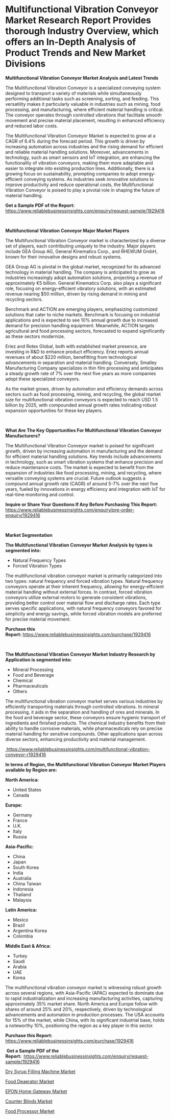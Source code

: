 <p><h1>Multifunctional Vibration Conveyor Market Research Report Provides thorough Industry Overview, which offers an In-Depth Analysis of Product Trends and New Market Divisions</h1></p><p><strong>Multifunctional Vibration Conveyor Market Analysis and Latest Trends</strong></p>
<p><p>The Multifunctional Vibration Conveyor is a specialized conveying system designed to transport a variety of materials while simultaneously performing additional tasks such as screening, sorting, and feeding. This versatility makes it particularly valuable in industries such as mining, food processing, and manufacturing, where efficient material handling is critical. The conveyor operates through controlled vibrations that facilitate smooth movement and precise material placement, resulting in enhanced efficiency and reduced labor costs.</p><p>The Multifunctional Vibration Conveyor Market is expected to grow at a CAGR of 6.4% during the forecast period. This growth is driven by increasing automation across industries and the rising demand for efficient and reliable material handling solutions. Moreover, advancements in technology, such as smart sensors and IoT integration, are enhancing the functionality of vibration conveyors, making them more adaptable and easier to integrate into existing production lines. Additionally, there is a growing focus on sustainability, prompting companies to adopt energy-efficient conveying systems. As industries seek innovative solutions to improve productivity and reduce operational costs, the Multifunctional Vibration Conveyor is poised to play a pivotal role in shaping the future of material handling.</p></p>
<p><strong>Get a Sample PDF of the Report:&nbsp;</strong> <a href="https://www.reliablebusinessinsights.com/enquiry/request-sample/1929416?utm_campaign=1121&utm_medium=2&utm_source=Github&utm_content=ia&utm_term=25102024&utm_id=multifunctional-vibration-conveyor">https://www.reliablebusinessinsights.com/enquiry/request-sample/1929416</a></p>
<p>&nbsp;</p>
<p><strong>Multifunctional Vibration Conveyor Major Market Players</strong></p>
<p><p>The Multifunctional Vibration Conveyor market is characterized by a diverse set of players, each contributing uniquely to the industry. Major players include GEA Group AG, General Kinematics Corp., and RHEWUM GmbH, known for their innovative designs and robust systems. </p><p>GEA Group AG is pivotal in the global market, recognized for its advanced technology in material handling. The company is anticipated to grow as industries increasingly adopt automation solutions, projecting a revenue of approximately €5 billion. General Kinematics Corp. also plays a significant role, focusing on energy-efficient vibratory solutions, with an estimated revenue nearing $50 million, driven by rising demand in mining and recycling sectors.</p><p>Benchmark and ACTION are emerging players, emphasizing customized solutions that cater to niche markets. Benchmark is focusing on industrial applications and is expected to see 10% annual growth due to increased demand for precision handling equipment. Meanwhile, ACTION targets agricultural and food processing sectors, forecasted to expand significantly as these sectors modernize.</p><p>Eriez and Rotex Global, both with established market presence, are investing in R&D to enhance product efficiency. Eriez reports annual revenues of about $220 million, benefitting from technological advancements in separation and material handling. Conversely, Smalley Manufacturing Company specializes in thin film processing and anticipates a steady growth rate of 7% over the next five years as more companies adopt these specialized conveyors.</p><p>As the market grows, driven by automation and efficiency demands across sectors such as food processing, mining, and recycling, the global market size for multifunctional vibration conveyors is expected to reach USD 1.5 billion by 2025, with compounded annual growth rates indicating robust expansion opportunities for these key players.</p></p>
<p>&nbsp;</p>
<p><strong>What Are The Key Opportunities For Multifunctional Vibration Conveyor Manufacturers?</strong></p>
<p><p>The Multifunctional Vibration Conveyor market is poised for significant growth, driven by increasing automation in manufacturing and the demand for efficient material handling solutions. Key trends include advancements in technology, such as smart vibration systems that enhance precision and reduce maintenance costs. The market is expected to benefit from the expansion of industries like food processing, mining, and recycling, where versatile conveying systems are crucial. Future outlook suggests a compound annual growth rate (CAGR) of around 5-7% over the next five years, fueled by innovations in energy efficiency and integration with IoT for real-time monitoring and control.</p></p>
<p><strong>Inquire or Share Your Questions If Any Before Purchasing This Report:</strong> <a href="https://www.reliablebusinessinsights.com/enquiry/pre-order-enquiry/1929416?utm_campaign=1121&utm_medium=2&utm_source=Github&utm_content=ia&utm_term=25102024&utm_id=multifunctional-vibration-conveyor">https://www.reliablebusinessinsights.com/enquiry/pre-order-enquiry/1929416</a></p>
<p>&nbsp;</p>
<p><strong>Market Segmentation</strong></p>
<p><strong>The Multifunctional Vibration Conveyor Market Analysis by types is segmented into:</strong></p>
<p><ul><li>Natural Frequency Types</li><li>Forced Vibration Types</li></ul></p>
<p><p>The multifunctional vibration conveyor market is primarily categorized into two types: natural frequency and forced vibration types. Natural frequency conveyors operate at their inherent frequency, allowing for energy-efficient material handling without external forces. In contrast, forced vibration conveyors utilize external motors to generate consistent vibrations, providing better control over material flow and discharge rates. Each type serves specific applications, with natural frequency conveyors favored for simplicity and energy savings, while forced vibration models are preferred for precise material movement.</p></p>
<p><strong>Purchase this Report:&nbsp;</strong><a href="https://www.reliablebusinessinsights.com/purchase/1929416?utm_campaign=1121&utm_medium=2&utm_source=Github&utm_content=ia&utm_term=25102024&utm_id=multifunctional-vibration-conveyor">https://www.reliablebusinessinsights.com/purchase/1929416</a></p>
<p>&nbsp;</p>
<p><strong>The Multifunctional Vibration Conveyor Market Industry Research by Application is segmented into:</strong></p>
<p><ul><li>Mineral Processing</li><li>Food and Beverage</li><li>Chemical</li><li>Pharmaceuticals</li><li>Others</li></ul></p>
<p><p>The multifunctional vibration conveyor market serves various industries by efficiently transporting materials through controlled vibrations. In mineral processing, it aids in the separation and handling of ores and minerals. In the food and beverage sector, these conveyors ensure hygienic transport of ingredients and finished products. The chemical industry benefits from their ability to handle corrosive materials, while pharmaceuticals rely on precise material handling for sensitive compounds. Other applications span across diverse sectors, enhancing productivity and material management.</p></p>
<p><a href="https://www.reliablebusinessinsights.com/multifunctional-vibration-conveyor-r1929416?utm_campaign=1121&utm_medium=2&utm_source=Github&utm_content=ia&utm_term=25102024&utm_id=multifunctional-vibration-conveyor">&nbsp;https://www.reliablebusinessinsights.com/multifunctional-vibration-conveyor-r1929416</a></p>
<p><strong>In terms of Region, the Multifunctional Vibration Conveyor Market Players available by Region are:</strong></p>
<p>
    <p> <strong> North America: </strong>
        <ul>
            <li>United States</li>
            <li>Canada</li>
        </ul>
        </p> 
    <p> <strong> Europe: </strong>
        <ul>
            <li>Germany</li>
            <li>France</li>
            <li>U.K.</li>
            <li>Italy</li>
            <li>Russia</li>
        </ul>
        </p> 
    <p> <strong> Asia-Pacific: </strong>
        <ul>
            <li>China</li>
            <li>Japan</li>
            <li>South Korea</li>
            <li>India</li>
            <li>Australia</li>
            <li>China Taiwan</li>
            <li>Indonesia</li>
            <li>Thailand</li>
            <li>Malaysia</li>
        </ul>
        </p> 
    <p> <strong> Latin America: </strong>
        <ul>
            <li>Mexico</li>
            <li>Brazil</li>
            <li>Argentina Korea</li>
            <li>Colombia</li>
        </ul>
        </p> 
    <p> <strong> Middle East & Africa: </strong>
        <ul>
            <li>Turkey</li>
            <li>Saudi</li>
            <li>Arabia</li>
            <li>UAE</li>
            <li>Korea</li>
        </ul>
    </p>
    </p>
<p><p>The multifunctional vibration conveyor market is witnessing robust growth across several regions, with Asia-Pacific (APAC) expected to dominate due to rapid industrialization and increasing manufacturing activities, capturing approximately 35% market share. North America and Europe follow with shares of around 25% and 20%, respectively, driven by technological advancements and automation in production processes. The USA accounts for 15% of the market, while China, with its significant industrial base, holds a noteworthy 10%, positioning the region as a key player in this sector.</p></p>
<p><strong>Purchase this Report: </strong><a href="https://www.reliablebusinessinsights.com/purchase/1929416?utm_campaign=1121&utm_medium=2&utm_source=Github&utm_content=ia&utm_term=25102024&utm_id=multifunctional-vibration-conveyor">https://www.reliablebusinessinsights.com/purchase/1929416</a></p>
<p>&nbsp;<strong>Get a Sample PDF of the Report:&nbsp;&nbsp;</strong><a href="https://www.reliablebusinessinsights.com/enquiry/request-sample/1929416?utm_campaign=1121&utm_medium=2&utm_source=Github&utm_content=ia&utm_term=25102024&utm_id=multifunctional-vibration-conveyor">https://www.reliablebusinessinsights.com/enquiry/request-sample/1929416</a></p>
<p><strong></strong></p>
<p><p><a href="https://issuu.com/reportprime-2/docs/dry-syrup-filling-machine-market-si_08fefdc28a3449?utm_campaign=1121&utm_medium=2&utm_source=Github&utm_content=ia&utm_term=25102024&utm_id=multifunctional-vibration-conveyor">Dry Syrup Filling Machine Market</a></p><p><a href="https://github.com/avilarotedlowkog/Market-Research-Report-List-1/blob/main/food-deaerator-market.md?utm_campaign=1121&utm_medium=2&utm_source=Github&utm_content=ia&utm_term=25102024&utm_id=multifunctional-vibration-conveyor">Food Deaerator Market</a></p><p><a href="https://www.linkedin.com/pulse/epon-home-gateway-market-size-type-product-global-industry-qgkne?utm_campaign=1121&utm_medium=2&utm_source=Github&utm_content=ia&utm_term=25102024&utm_id=multifunctional-vibration-conveyor">EPON Home Gateway Market</a></p><p><a href="https://www.linkedin.com/pulse/strategic-market-insights-navigating-global-counter-blinds-4xege?utm_campaign=1121&utm_medium=2&utm_source=Github&utm_content=ia&utm_term=25102024&utm_id=multifunctional-vibration-conveyor">Counter Blinds Market</a></p><p><a href="https://github.com/fannklhimesu/Market-Research-Report-List-1/blob/main/food-processor-market.md?utm_campaign=1121&utm_medium=2&utm_source=Github&utm_content=ia&utm_term=25102024&utm_id=multifunctional-vibration-conveyor">Food Processor Market</a></p></p>